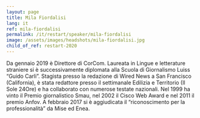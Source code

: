 ```yaml
---
layout: page
title: Mila Fiordalisi
lang: it
ref: mila-fiordalisi
permalink: /it/restart/speaker/mila-fiordalisi
image: /assets/images/headshots/mila-fiordalisi.jpg
child_of_ref: restart-2020
---
```


Da gennaio 2019 è Direttore di CorCom. Laureata in Lingue e letterature straniere si è successivamente diplomata alla Scuola di Giornalismo Luiss “Guido Carli”. Stagista presso la redazione di Wired News a San Francisco (California), è stata redattore presso il settimanale Edilizia e Territorio (Il Sole 24Ore) e ha collaborato con numerose testate nazionali. Nel 1999 ha vinto il Premio giornalistico Smau, nel 2002 il Cisco Web Award e nel 2011 il premio Anfov. A febbraio 2017 si è aggiudicata il “riconoscimento per la professionalità” da Mise ed Enea.

